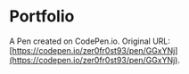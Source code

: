 # Portfolio

A Pen created on CodePen.io. Original URL: [https://codepen.io/zer0fr0st93/pen/GGxYNj](https://codepen.io/zer0fr0st93/pen/GGxYNj).


